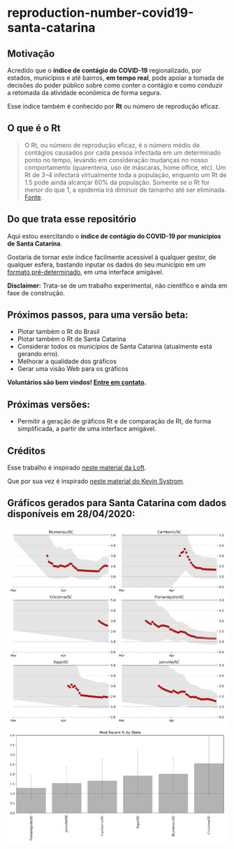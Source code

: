 # reproduction-number-covid19-santa-catarina

## Motivação
Acredido que o **índice de contágio do COVID-19** regionalizado, por estados, municípios e até bairros, **em tempo real**, pode apoiar a tomada de decisões do poder público sobre como conter o contágio e como conduzir a retomada da atividade econômica de forma segura.

Esse índice também é conhecido por **Rt** ou número de reprodução eficaz.

## O que é o Rt

> O Rt, ou número de reprodução eficaz, é o número médio de contágios causados por cada pessoa infectada em um determinado ponto no tempo, levando em consideração mudanças no nosso comportamento (quarentena, uso de máscaras, home office, etc). Um Rt de 3–4 infectará virtualmente toda a população, enquanto um Rt de 1.5 pode ainda alcançar 60% da população. Somente se o Rt for menor do que 1, a epidemia irá diminuir de tamanho até ser eliminada. [Fonte](https://loft.science/).

## Do que trata esse repositório

Aqui estou exercitando o **índice de contágio do COVID-19 por municípios de Santa Catarina**.

Gostaria de tornar este índice facilmente acessível à qualquer gestor, de qualquer esfera, bastando inputar os dados do seu município em um [formato pré-determinado](input-data-format.md), em uma interface amigável.

**Disclaimer:** Trata-se de um trabalho experimental, não científico e ainda em fase de construção.

## Próximos passos, para uma versão beta:
* Plotar também o Rt do Brasil
* Plotar também o Rt de Santa Catarina
* Considerar todos os municípios de Santa Catarina (atualmente está gerando erro).
* Melhorar a qualidade dos gráficos
* Gerar uma visão Web para os gráficos

**Voluntários são bem vindos! [Entre em contato](https://www.linkedin.com/in/sanguedemonstro/).**

## Próximas versões:
* Permitir a geração de gráficos Rt e de comparação de Rt, de forma simplificada, a partir de uma interface amigável.

## Créditos

Esse trabalho é inspirado [neste material da Loft](https://loft.science/).

Que por sua vez é inspirado [neste material do Kevin Systrom](https://github.com/k-sys/covid-19/blob/master/Realtime%20R0.ipynb).


## Gráficos gerados para Santa Catarina com dados disponíveis em 28/04/2020:

![SC - 28/04/2020](https://github.com/sanguedemonstro/reproduction-number-covid19-santa-catarina/blob/master/images/rt-sc-2020-04-28.PNG)
![Compare SC - 28/04/2020](https://github.com/sanguedemonstro/reproduction-number-covid19-santa-catarina/blob/master/images/compare-rt-sc-2020-04-28.PNG)
